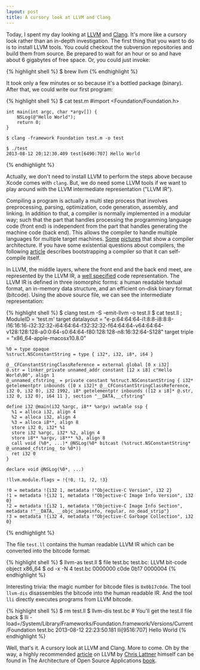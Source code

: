 ```yaml
---
layout: post
title: A cursory look at LLVM and Clang
---
```


Today, I spent my day looking at [LLVM](http://llvm.org/) and [Clang](http://clang.llvm.org/). It's more like a cursory look rather than an in-depth investigation. The first thing that you want to do is to install LLVM tools. You could checkout the subversion repositories and build them from source. Be prepared to wait for an hour or so and have about 6 gigabytes of free space. Or, you could just invoke:

{% highlight shell %}
    $ brew llvm
{% endhighlight %}

It took only a few minutes or so because it's a bottled package (binary). After that, we could write our first program:

{% highlight shell %}
    $ cat test.m
    #import <Foundation/Foundation.h>

    int main(int argc, char *argv[]) {
        NSLog(@"Hello World");
        return 0;
    }

    $ clang -framework Foundation test.m -o test

    $ ./test
    2013-08-12 20:12:30.409 test[6490:707] Hello World
{% endhighlight %}

Actually, we don't need to install LLVM to perform the steps above because Xcode comes with `clang`. But, we do need some LLVM tools if we want to play around with the LLVM intermediate representation ("LLVM IR").

Compiling a program is actually a multi step process that involves preprocessing, parsing, optimization, code generation, assembly, and linking. In addition to that, a compiler is normally implemented in a modular way; such that the part that handles processing the programming language code (front end) is independent from the part that handles generating the machine code (back end). This allows the compiler to handle multiple languages for multiple target machines. [Some](http://www.infeig.unige.ch/support/cpil/lect/basics/compilers/) [pictures](http://en.wikipedia.org/wiki/Compiler) that show a compiler architecture. If you have some existential questions about compilers, the following [article](http://oopweb.com/Compilers/Documents/Compilers/Volume/cha03s.htm) describes bootstrapping a compiler so that it can self-compile itself.

In LLVM, the middle layers, where the front end and the back end meet, are represented by the LLVM IR, a [well specified](http://llvm.org/docs/LangRef.html) code representation. The LLVM IR is defined in three isomorphic forms: a human readable textual format, an in-memory data structure, and an efficient on-disk binary format (bitcode). Using the above source file, we can see the intermediate representation:

{% highlight shell %}
    $ clang test.m -S -emit-llvm -o test.ll
    $ cat test.ll
    ; ModuleID = 'test.m'
    target datalayout = "e-p:64:64:64-i1:8:8-i8:8:8-i16:16:16-i32:32:32-i64:64:64-f32:32:32-f64:64:64-v64:64:64-v128:128:128-a0:0:64-s0:64:64-f80:128:128-n8:16:32:64-S128"
    target triple = "x86_64-apple-macosx10.8.0"

    %0 = type opaque
    %struct.NSConstantString = type { i32*, i32, i8*, i64 }

    @__CFConstantStringClassReference = external global [0 x i32]
    @.str = linker_private unnamed_addr constant [12 x i8] c"Hello World\00", align 1
    @_unnamed_cfstring_ = private constant %struct.NSConstantString { i32* getelementptr inbounds ([0 x i32]* @__CFConstantStringClassReference, i32 0, i32 0), i32 1992, i8* getelementptr inbounds ([12 x i8]* @.str, i32 0, i32 0), i64 11 }, section "__DATA,__cfstring"

    define i32 @main(i32 %argc, i8** %argv) uwtable ssp {
      %1 = alloca i32, align 4
      %2 = alloca i32, align 4
      %3 = alloca i8**, align 8
      store i32 0, i32* %1
      store i32 %argc, i32* %2, align 4
      store i8** %argv, i8*** %3, align 8
      call void (%0*, ...)* @NSLog(%0* bitcast (%struct.NSConstantString* @_unnamed_cfstring_ to %0*))
      ret i32 0
    }

    declare void @NSLog(%0*, ...)

    !llvm.module.flags = !{!0, !1, !2, !3}

    !0 = metadata !{i32 1, metadata !"Objective-C Version", i32 2}
    !1 = metadata !{i32 1, metadata !"Objective-C Image Info Version", i32 0}
    !2 = metadata !{i32 1, metadata !"Objective-C Image Info Section", metadata !"__DATA, __objc_imageinfo, regular, no_dead_strip"}
    !3 = metadata !{i32 4, metadata !"Objective-C Garbage Collection", i32 0}
{% endhighlight %}

The file `test.ll` contains the human readable LLVM IR which can be converted into the bitcode format:

{% highlight shell %}
    $ llvm-as test.ll
    $ file test.bc
    test.bc: LLVM bit-code object x86_64
    $ od -x -N 4 test.bc
    0000000      c0de    0b17
    0000004
{% endhighlight %}

Interesting trivia: the magic number for bitcode files is `0x0b17c0de`. The tool `llvm-dis` disassembles the bitcode into the human readable IR. And the tool `lli` directly executes programs from LLVM bitcode.

{% highlight shell %}
    $ rm test.ll
    $ llvm-dis test.bc # You'll get the test.ll file back
    $ lli -load=/System/Library/Frameworks/Foundation.framework/Versions/Current/Foundation test.bc
    2013-08-12 22:23:50.181 lli[9516:707] Hello World
{% endhighlight %}

Well, that's it. A cursory look at LLVM and Clang. More to come. Oh by the way, a highly recommended [article](http://www.aosabook.org/en/llvm.html) on LLVM by [Chris Lattner](http://www.nondot.org/sabre/) himself can be found in The Architecture of Open Source Applications [book](http://aosabook.org/en/index.html).
